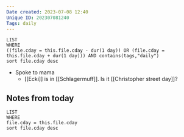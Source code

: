 ```yaml
---
Date created: 2023-07-08 12:40
Unique ID: 202307081240
Tags: daily
---
```

``` dataview
LIST
WHERE 
((file.cday = this.file.cday - dur(1 day)) OR (file.cday = this.file.cday + dur(1 day))) AND contains(tags,"daily")
sort file.cday desc
```
- Spoke to mama
	- [[Ecki]] is in [[Schlagermuff]]. Is it [[Christopher street day]]?
## Notes from today
``` dataview
LIST
WHERE 
file.cday = this.file.cday
sort file.cday desc
```
